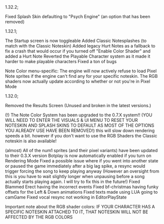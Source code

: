 1.32.2;

Fixed Splash Skin defaulting to "Psych Engine" (an option that has been removed)

1.32.1;

The Startup screen is now toggleable
Added Classic Notesplashes (to match with the Classic Noteskin)
Added legacy Hurt Notes as a fallback to fix a crash that would occur if you turned off "Enable Color Shader" and added a Hurt Note
Reverted the Playable Character system as it made it harder to make playable characters
Fixed a ton of bugs

Note Color menu-specific:
The engine will now actively refuse to load Pixel Note sprites if the engine can't find any for your specific noteskin.
The RGB shaders now actually update according to whether or not you're in Pixel Mode

1.32.0;

Removed the Results Screen (Unused and broken in the latest versions.)

(!) The Note Color System has been upgraded to the 0.7.X system!! (YOU WILL NEED TO ENTER THE VISUALS & UI MENU TO RESET YOUR NOTESKIN AND SPLASH SKINS TO DEFAULT AS MOST OF THE OPTIONS YOU ALREADY USE HAVE BEEN REMOVED!) this will slow down rendering speeds a bit. however if you don't want to use the RGB Shaders the Classic noteskin is also available!

(almost) All of the num1 sprites (and their pixel variants) have been updated to their 0.3.X version
Botplay is now automatically enabled if you turn on Rendering Mode
Fixed a possible issue where if you went into another state or paused the game immediately after a big lag spike, a resync would trigger forcing the song to keep playing anyway (However an oversight from this is you have to wait slightly longer when unpausing before a song actually starts playing again. I will try to fix this in the future!)
Fixed Blammed Erect having the incorrect events
Fixed bf-christmas having funky offsets for the Left & Down animations
Fixed texts made using LUA going to camGame
Fixed vocal resync not working in EditorPlayState

Important note about the RGB shader colors: IF YOUR CHARACTER HAS A SPECIFIC NOTESKIN ATTACHED TO IT, THAT NOTESKIN WILL NOT BE AFFECTED BY THE RGB COLORS